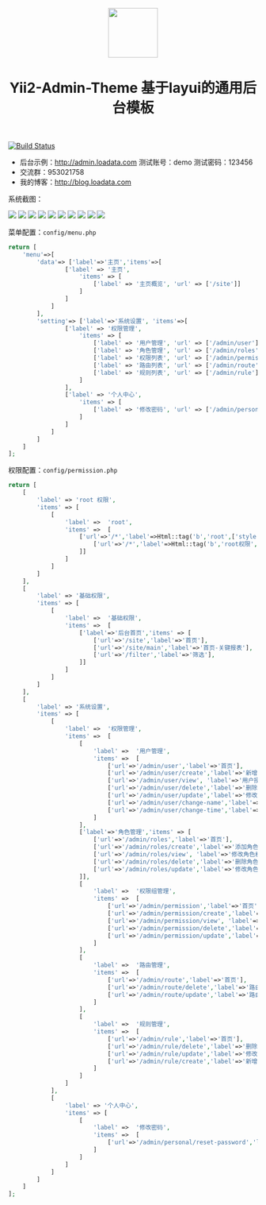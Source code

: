 <p align="center">
    <a href="http://admin.loadata.com" target="_blank">
        <img src="http://admin.loadata.com/img/logo.png" height="100px">
    </a>
    <h1 align="center">Yii2-Admin-Theme 基于layui的通用后台模板</h1>
    <br>
</p>

[![Build Status](https://img.shields.io/badge/yii2--admin--theme-1.0.0-brightgreen.svg)]()


* 后台示例：http://admin.loadata.com  测试账号：demo  测试密码：123456
* 交流群：953021758
* 我的博客：http://blog.loadata.com

系统截图：

<img src="https://raw.githubusercontent.com/xuguoliangjj/yii2-admin-theme/master/web/img/screenshot/1.png">
<img src="https://raw.githubusercontent.com/xuguoliangjj/yii2-admin-theme/master/web/img/screenshot/2.png">
<img src="https://raw.githubusercontent.com/xuguoliangjj/yii2-admin-theme/master/web/img/screenshot/3.png">
<img src="https://raw.githubusercontent.com/xuguoliangjj/yii2-admin-theme/master/web/img/screenshot/4.png">
<img src="https://raw.githubusercontent.com/xuguoliangjj/yii2-admin-theme/master/web/img/screenshot/5.png">
<img src="https://raw.githubusercontent.com/xuguoliangjj/yii2-admin-theme/master/web/img/screenshot/6.png">
<img src="https://raw.githubusercontent.com/xuguoliangjj/yii2-admin-theme/master/web/img/screenshot/7.png">
<img src="https://raw.githubusercontent.com/xuguoliangjj/yii2-admin-theme/master/web/img/screenshot/8.png">
<img src="https://raw.githubusercontent.com/xuguoliangjj/yii2-admin-theme/master/web/img/screenshot/9.png">
<img src="https://raw.githubusercontent.com/xuguoliangjj/yii2-admin-theme/master/web/img/screenshot/10.png">

菜单配置：`config/menu.php`

```php
return [
    'menu'=>[
        'data'=> ['label'=>'主页','items'=>[
                ['label' => '主页',
                    'items' => [
                        ['label' => '主页概览', 'url' => ['/site']]
                    ]
                ]
            ]
        ],
        'setting'=> ['label'=>'系统设置', 'items'=>[
                ['label' => '权限管理',
                    'items' => [
                        ['label' => '用户管理', 'url' => ['/admin/user']],
                        ['label' => '角色管理', 'url' => ['/admin/roles']],
                        ['label' => '权限列表', 'url' => ['/admin/permission']],
                        ['label' => '路由列表', 'url' => ['/admin/route']],
                        ['label' => '规则列表', 'url' => ['/admin/rule']]
                    ]
                ],
                ['label' => '个人中心',
                    'items' => [
                        ['label' => '修改密码', 'url' => ['/admin/personal/reset-password']],
                    ]
                ]
            ]
        ]
    ]
];
```

权限配置：`config/permission.php`

```php
return [
    [
        'label' => 'root 权限',
        'items' => [
            [
                'label' =>  'root',
                'items' =>  [
                    ['url'=>'/*','label'=>Html::tag('b','root',['style'=>'color:red;']),'items' => [
                        ['url'=>'/*','label'=>Html::tag('b','root权限',['style'=>'color:red;'])],
                    ]]
                ]
            ]
        ]
    ],
    [
        'label' => '基础权限',
        'items' => [
            [
                'label' =>  '基础权限',
                'items' =>  [
                    ['label'=>'后台首页','items' => [
                        ['url'=>'/site','label'=>'首页'],
                        ['url'=>'/site/main','label'=>'首页-关键报表'],
                        ['url'=>'/filter','label'=>'筛选'],
                    ]]
                ]
            ]
        ]
    ],
    [
        'label' => '系统设置',
        'items' => [
            [
                'label' =>  '权限管理',
                'items' =>  [
                    [
                        'label' =>  '用户管理',
                        'items' =>  [
                            ['url'=>'/admin/user','label'=>'首页'],
                            ['url'=>'/admin/user/create','label'=>'新增用户'],
                            ['url'=>'/admin/user/view', 'label'=>'用户授权'],
                            ['url'=>'/admin/user/delete','label'=>'删除用户'],
                            ['url'=>'/admin/user/update','label'=>'修改用户'],
                            ['url'=>'/admin/user/change-name','label'=>'快捷修改用户名'],
                            ['url'=>'/admin/user/change-time','label'=>'快捷修改创建时间'],
                        ]
                    ],
                    ['label'=>'角色管理','items' => [
                        ['url'=>'/admin/roles','label'=>'首页'],
                        ['url'=>'/admin/roles/create','label'=>'添加角色'],
                        ['url'=>'/admin/roles/view', 'label'=>'修改角色权限'],
                        ['url'=>'/admin/roles/delete','label'=>'删除角色'],
                        ['url'=>'/admin/roles/update','label'=>'修改角色名'],
                    ]],
                    [
                        'label' =>  '权限组管理',
                        'items' =>  [
                            ['url'=>'/admin/permission','label'=>'首页'],
                            ['url'=>'/admin/permission/create','label'=>'新增权限组'],
                            ['url'=>'/admin/permission/view', 'label'=>'修改权限组权限'],
                            ['url'=>'/admin/permission/delete','label'=>'删除权限组'],
                            ['url'=>'/admin/permission/update','label'=>'修改权限组名称'],
                        ]
                    ],
                    [
                        'label' =>  '路由管理',
                        'items' =>  [
                            ['url'=>'/admin/route','label'=>'首页'],
                            ['url'=>'/admin/route/delete','label'=>'路由删除'],
                            ['url'=>'/admin/route/update','label'=>'路由修改'],
                        ]
                    ],
                    [
                        'label' =>  '规则管理',
                        'items' =>  [
                            ['url'=>'/admin/rule','label'=>'首页'],
                            ['url'=>'/admin/rule/delete','label'=>'删除规则'],
                            ['url'=>'/admin/rule/update','label'=>'修改规则'],
                            ['url'=>'/admin/rule/create','label'=>'新增规则'],
                        ]
                    ]
                ]
            ],
            [
                'label' => '个人中心',
                'items' => [
                    [
                        'label' =>  '修改密码',
                        'items' =>  [
                            ['url'=>'/admin/personal/reset-password','label'=>'首页']
                        ]
                    ]
                ]
            ]
        ]
    ]
];

```